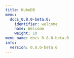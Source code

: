 ```yaml
---
title: KubeDB
menu:
  docs_0.8.0-beta.0:
    identifier: welcome
    name: Welcome
    weight: 10
menu_name: docs_0.8.0-beta.0
info:
  version: 0.8.0-beta.0
---
```


